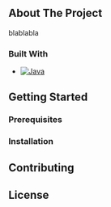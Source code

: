<div align="center">
  <h3 align="center"README-Template</h3>
</div>

<!-- ABOUT THE PROJECT -->
## About The Project

blablabla

### Built With

* [![Java][Java.com]][Java-url]

<!-- GETTING STARTED -->
## Getting Started

### Prerequisites

### Installation

<!-- CONTRIBUTING -->
## Contributing

<!-- LICENSE -->
## License

<!-- MARKDOWN LINKS & IMAGES -->
[Java.com]: https://img.shields.io/badge/Java-ED8B00?style=for-the-badge&logo=java&logoColor=white
[Java-url]: https://www.java.com/

